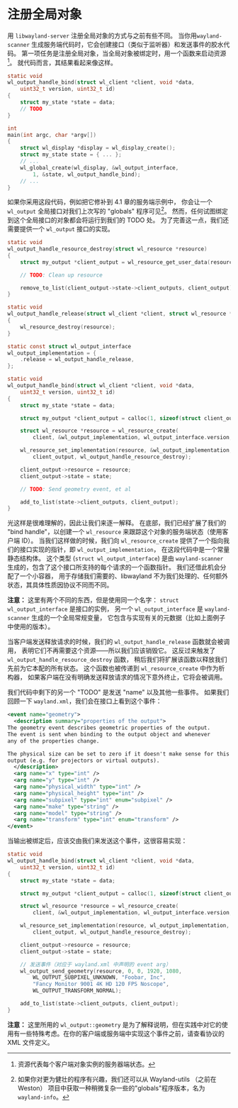 # 注册全局对象

用 `libwayland-server` 注册全局对象的方式与之前有些不同。
当你用`wayland-scanner` 生成服务端代码时，它会创建接口（类似于监听器）和发送事件的胶水代码。
第一项任务是注册全局对象，当全局对象被绑定时，用一个函数来启动资源[^1]。
就代码而言，其结果看起来像这样。

```c
static void
wl_output_handle_bind(struct wl_client *client, void *data,
    uint32_t version, uint32_t id)
{
    struct my_state *state = data;
    // TODO
}

int
main(int argc, char *argv[])
{
    struct wl_display *display = wl_display_create();
    struct my_state state = { ... };
    // ...
    wl_global_create(wl_display, &wl_output_interface,
        1, &state, wl_output_handle_bind);
    // ...
}
```

如果你采用这段代码，例如把它修补到 4.1 章的服务端示例中，
你会让一个 `wl_output` 全局接口对我们上次写的 "globals" 程序可见[^2]。
然而，任何试图绑定到这个全局接口的对象都会将运行到我们的 TODO 处。
为了完善这一点，我们还需要提供一个 `wl_output` 接口的实现。

```c
static void
wl_output_handle_resource_destroy(struct wl_resource *resource)
{
    struct my_output *client_output = wl_resource_get_user_data(resource);

    // TODO: Clean up resource

    remove_to_list(client_output->state->client_outputs, client_output);
}

static void
wl_output_handle_release(struct wl_client *client, struct wl_resource *resource)
{
    wl_resource_destroy(resource);
}

static const struct wl_output_interface
wl_output_implementation = {
    .release = wl_output_handle_release,
};

static void
wl_output_handle_bind(struct wl_client *client, void *data,
    uint32_t version, uint32_t id)
{
    struct my_state *state = data;

    struct my_output *client_output = calloc(1, sizeof(struct client_output));

    struct wl_resource *resource = wl_resource_create(
        client, &wl_output_implementation, wl_output_interface.version, id);

    wl_resource_set_implementation(resource, &wl_output_implementation,
        client_output, wl_output_handle_resource_destroy);

    client_output->resource = resource;
    client_output->state = state;

    // TODO: Send geometry event, et al

    add_to_list(state->client_outputs, client_output);
}
```

光这样是很难理解的，因此让我们来逐一解释。
在底部，我们已经扩展了我们的 "bind handle"，以创建一个 `wl_resource` 来跟踪这个对象的服务端状态（使用客户端 ID）。
当我们这样做的时候，我们向 `wl_resource_create` 提供了一个指向我们的接口实现的指针，即 `wl_output_implementation`，
在这段代码中是一个常量静态结构体。
这个类型 (`struct wl_output_interface`) 是由 `wayland-scanner` 生成的，包含了这个接口所支持的每个请求的一个函数指针。
我们还借此机会分配了一个小容器，
用于存储我们需要的、libwayland 不为我们处理的、任何额外状态，其具体性质因协议不同而不同。

**注意：** 这里有两个不同的东西，但是使用同一个名字：
`struct wl_output_interface` 是接口的实例，
另一个 `wl_output_interface` 是 `wayland-scanner` 生成的一个全局常规变量，
它包含与实现有关的元数据（比如上面例子中使用的版本）。

当客户端发送释放请求的时候，我们的 `wl_output_handle_release` 函数就会被调用，
表明它们不再需要这个资源——所以我们应该销毁它。
这反过来触发了 `wl_output_handle_resource_destroy` 函数，
稍后我们将扩展该函数以释放我们先前为它本配的所有状态。
这个函数也被传递到 `wl_resource_create` 中作为析构器，
如果客户端在没有明确发送释放请求的情况下意外终止，它将会被调用。

我们代码中剩下的另一个 "TODO" 是发送 "name" 以及其他一些事件。
如果我们回顾一下 `wayland.xml`，我们会在接口上看到这个事件：

```xml
<event name="geometry">
  <description summary="properties of the output">
The geometry event describes geometric properties of the output.
The event is sent when binding to the output object and whenever
any of the properties change.

The physical size can be set to zero if it doesn't make sense for this
output (e.g. for projectors or virtual outputs).
  </description>
  <arg name="x" type="int" />
  <arg name="y" type="int" />
  <arg name="physical_width" type="int" />
  <arg name="physical_height" type="int" />
  <arg name="subpixel" type="int" enum="subpixel" />
  <arg name="make" type="string" />
  <arg name="model" type="string" />
  <arg name="transform" type="int" enum="transform" />
</event>
```

当输出被绑定后，应该交由我们来发送这个事件，这很容易实现：

```c
static void
wl_output_handle_bind(struct wl_client *client, void *data,
    uint32_t version, uint32_t id)
{
    struct my_state *state = data;

    struct my_output *client_output = calloc(1, sizeof(struct client_output));

    struct wl_resource *resource = wl_resource_create(
        client, &wl_output_implementation, wl_output_interface.version, id);

    wl_resource_set_implementation(resource, wl_output_implementation,
        client_output, wl_output_handle_resource_destroy);

    client_output->resource = resource;
    client_output->state = state;

    // 发送事件（对应于 wayland.xml 中声明的 event arg）
    wl_output_send_geometry(resource, 0, 0, 1920, 1080,
        WL_OUTPUT_SUBPIXEL_UNKNOWN, "Foobar, Inc",
        "Fancy Monitor 9001 4K HD 120 FPS Noscope",
        WL_OUTPUT_TRANSFORM_NORMAL);

    add_to_list(state->client_outputs, client_output);
}
```

**注意：** 这里所用的 `wl_output::geometry` 是为了解释说明，但在实践中对它的使用有一些特殊考虑。在你的客户端或服务端中实现这个事件之前，请查看协议的 XML 文件定义。

[^1]: 资源代表每个客户端对象实例的服务器端状态。

[^2]: 如果你对更为健壮的程序有兴趣，我们还可以从 Wayland-utils （之前在 Weston） 项目中获取一种稍微复杂一些的"globals"程序版本，名为 `wayland-info`。

